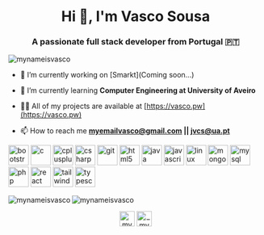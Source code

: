 <h1 align="center">Hi 👋, I'm Vasco Sousa</h1>
<h3 align="center">A passionate full stack developer from Portugal 🇵🇹</h3>

<p align="left"> <img src="https://komarev.com/ghpvc/?username=mynameisvasco" alt="mynameisvasco" /> </p>

- 🔭 I’m currently working on [Smarkt](Coming soon...)

- 🌱 I’m currently learning **Computer Engineering at University of Aveiro**

- 👨‍💻 All of my projects are available at [https://vasco.pw](https://vasco.pw)

- 📫 How to reach me **myemailvasco@gmail.com || jvcs@ua.pt**

<p align="left"><img src="https://devicons.github.io/devicon/devicon.git/icons/bootstrap/bootstrap-plain.svg" alt="bootstrap" width="40" height="40"/> <img src="https://devicons.github.io/devicon/devicon.git/icons/c/c-original.svg" alt="c" width="40" height="40"/> <img src="https://devicons.github.io/devicon/devicon.git/icons/cplusplus/cplusplus-original.svg" alt="cplusplus" width="40" height="40"/> <img src="https://devicons.github.io/devicon/devicon.git/icons/csharp/csharp-original.svg" alt="csharp" width="40" height="40"/> <img src="https://www.vectorlogo.zone/logos/git-scm/git-scm-icon.svg" alt="git" width="40" height="40"/> <img src="https://devicons.github.io/devicon/devicon.git/icons/html5/html5-original-wordmark.svg" alt="html5" width="40" height="40"/> <img src="https://devicons.github.io/devicon/devicon.git/icons/java/java-original-wordmark.svg" alt="java" width="40" height="40"/> <img src="https://devicons.github.io/devicon/devicon.git/icons/javascript/javascript-original.svg" alt="javascript" width="40" height="40"/> <img src="https://devicons.github.io/devicon/devicon.git/icons/linux/linux-original.svg" alt="linux" width="40" height="40"/> <img src="https://devicons.github.io/devicon/devicon.git/icons/mongodb/mongodb-original-wordmark.svg" alt="mongodb" width="40" height="40"/> <img src="https://devicons.github.io/devicon/devicon.git/icons/mysql/mysql-original-wordmark.svg" alt="mysql" width="40" height="40"/> <img src="https://devicons.github.io/devicon/devicon.git/icons/php/php-original.svg" alt="php" width="40" height="40"/> <img src="https://devicons.github.io/devicon/devicon.git/icons/react/react-original-wordmark.svg" alt="react" width="40" height="40"/> <img src="https://www.vectorlogo.zone/logos/tailwindcss/tailwindcss-icon.svg" alt="tailwind" width="40" height="40"/> <img src="https://devicons.github.io/devicon/devicon.git/icons/typescript/typescript-original.svg" alt="typescript" width="40" height="40"/></p>

<p><img align="left" src="https://github-readme-stats.vercel.app/api/top-langs/?username=mynameisvasco&layout=compact&hide=html&theme=ayu-mirage" alt="mynameisvasco" /></p>
<p><img align="center" src="https://github-readme-stats.vercel.app/api?username=mynameisvasco&show_icons=true&theme=ayu-mirage" alt="mynameisvasco" /></p>

<p align="center">
<a href="https://linkedin.com/in/mynameisvasco" target="blank"><img align="center" src="https://cdn.jsdelivr.net/npm/simple-icons@3.0.1/icons/linkedin.svg" alt="mynameisvasco" height="30" width="30" /></a>
<a href="https://instagram.com/_mynameisvasco" target="blank"><img align="center" src="https://cdn.jsdelivr.net/npm/simple-icons@3.0.1/icons/instagram.svg" alt="_mynameisvasco" height="30" width="30" /></a>
</p>
